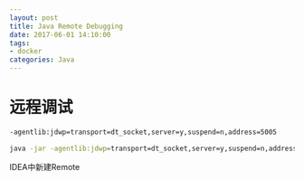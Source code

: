 ```yaml
---
layout: post
title: Java Remote Debugging
date: 2017-06-01 14:10:00
tags:
- docker
categories: Java
---
```


# 远程调试
```bash
-agentlib:jdwp=transport=dt_socket,server=y,suspend=n,address=5005
```

```bash
java -jar -agentlib:jdwp=transport=dt_socket,server=y,suspend=n,address=5005 /opt/hello-world.jar
```

IDEA中新建Remote
